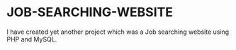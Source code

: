 # JOB-SEARCHING-WEBSITE
I have created yet another project which was a Job searching website using PHP and MySQL.
